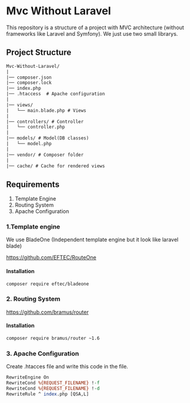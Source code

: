 # Mvc Without Laravel
This repository is a structure of a project with MVC architecture (without frameworks like Laravel and Symfony).
We just use two small librarys.

## Project Structure
```txt
Mvc-Without-Laravel/
|
|── composer.json
|── composer.lock
|── index.php
|── .htaccess  # Apache configuration
|
|── views/
|   └── main.blade.php # Views
|
|── controllers/ # Controller
|   └── controller.php
|
|── models/ # Model(DB classes)
|   └── model.php
|
|── vendor/ # Composer folder
|
|── cache/ # Cache for rendered views
```

## Requirements
1. Template Engine
2. Routing System
3. Apache Configuration

### 1.Template engine
We use BladeOne (Independent template engine but it look like laravel blade)

https://github.com/EFTEC/RouteOne
#### Installation
```bash
composer require eftec/bladeone
```

### 2. Routing System
https://github.com/bramus/router

#### Installation
```bash
composer require bramus/router ~1.6
```

### 3. Apache Configuration
Create .htacces file and write this code in the file.
```perl
RewriteEngine On
RewriteCond %{REQUEST_FILENAME} !-f
RewriteCond %{REQUEST_FILENAME} !-d
RewriteRule ^ index.php [QSA,L]
```
